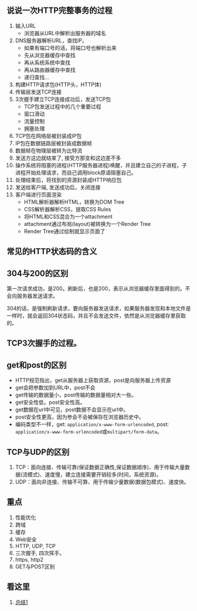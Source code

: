 ## 说说一次HTTP完整事务的过程

1. 输入URL
	* 浏览器从URL中解析出服务器的域名
2. DNS服务器解析URL，查找IP。
	* 如果有端口号的话，将端口号也解析出来
	* 先从浏览器缓存中查找
	* 再从系统系统中查找
	* 再从路由器缓存中查找
	* 递归查找...
3. 构建HTTP请求包(HTTP头，HTTP体)
4. 传输层发送TCP连接
5. 3次握手建立TCP连接成功后，发送TCP包
	* TCP包发送过程中的几个重要过程
	* 窗口滑动
	* 流量控制
	* 拥塞处理
6. TCP包在网络层被封装成IP包
7. IP包在数据链路层被封装成数据帧
8. 数据帧在物理层被转为比特流
9. 发送方这边就结束了, 接受方那变和这边差不多
10. 操作系统将阻塞的进程(HTTP服务器进程)唤醒，并且建立自己的子进程，子进程开始处理请求，而自己调用block原语阻塞自己。
11. 处理结束后，将找到的资源封装成HTTP响应包
12. 发送给客户端, 发送成功后，关闭连接
13. 客户端进行页面渲染
	* HTML解析器解析HTML，转换为DOM Tree
	* CSS解析器解析CSS，提取CSS Rules
	* 将HTML和CSS混合为一个attachment
	* attachment通过布局(layout)被转换为一个Render Tree
	* Render Tree通过绘制就显示页面了
## 常见的HTTP状态码的含义

## 304与200的区别

第一次请求成功，是200。刷新后，也是200，表示从浏览器缓存里面得到的。不会向服务器发送请求。

304的话，是强制刷新请求，要向服务器发送请求，如果服务器发现和本地文件是一样时，就会返回304状态码，并且不会发送文件，依然是从浏览器缓存里获取的。

## TCP3次握手的过程。

## get和post的区别

* HTTP规范指出，get从服务器上获取资源，post是向服务器上传资源
* get会把参数加到URL中，post不会
* get传输的数据量小，post传输的数据量相对大一些。
* get安全性低，post安全性高。
* get数据在url中可见，post数据不会显示在url中。
* post安全性更高，因为参会不会被保存在浏览器历史中。
* 编码类型不一样，get: `application/x-www-form-urlencoded`, post: `application/x-www-form-urlencoded`或`multipart/form-data`。

## TCP与UDP的区别

1. TCP：面向连接、传输可靠(保证数据正确性,保证数据顺序)、用于传输大量数据(流模式)、速度慢，建立连接需要开销较多(时间，系统资源)。
2. UDP：面向非连接、传输不可靠、用于传输少量数据(数据包模式)、速度快。

## 重点

1. 性能优化
2. 跨域
3. 缓存
4. Web安全
5. HTTP, UDP, TCP
6. 三次握手, 四次挥手。
7. https, http2
8. GET与POST区别

## 看这里

1. [总结1](http://www.cnblogs.com/yzfdjzwl/p/6668358.htm)
